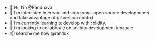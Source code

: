 - 👋 Hi, I’m @Randuxva
- 👀 I’m interested in create and store small open source developments and take advantage of git version control.
- 🌱 I’m currently learning to develop with solidity.
- 💞️ I’m looking to collaborate on solidity development lenguaje 
- 📫 searche me how @randux

<!---
Randuxva/Randuxva is a ✨ special ✨ repository because its `README.md` (this file) appears on your GitHub profile.
You can click the Preview link to take a look at your changes.
--->
